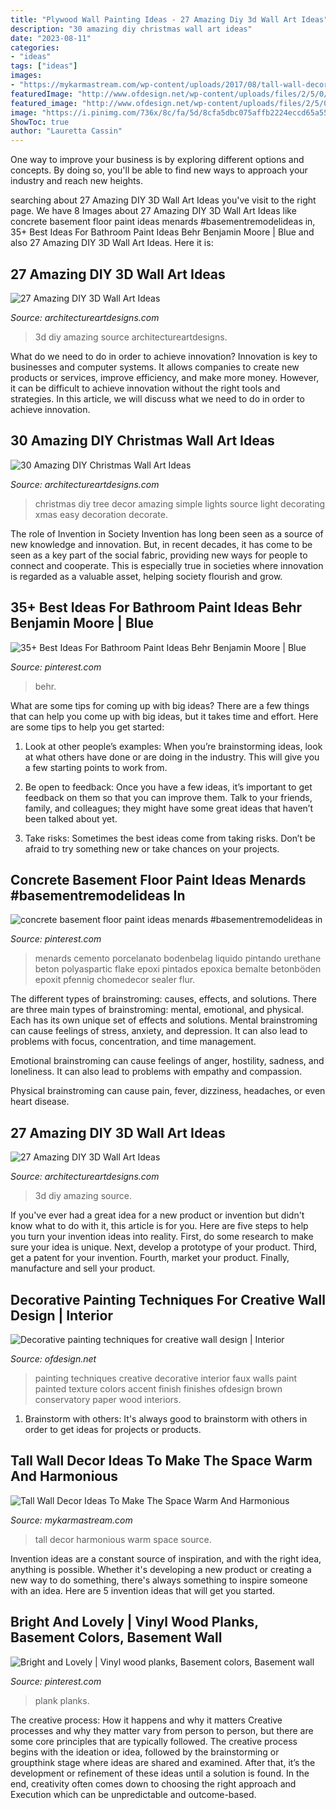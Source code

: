 ```yaml
---
title: "Plywood Wall Painting Ideas - 27 Amazing Diy 3d Wall Art Ideas"
description: "30 amazing diy christmas wall art ideas"
date: "2023-08-11"
categories:
- "ideas"
tags: ["ideas"]
images:
- "https://mykarmastream.com/wp-content/uploads/2017/08/tall-wall-decor-12.jpg"
featuredImage: "http://www.ofdesign.net/wp-content/uploads/files/2/5/0/decorative-painting-techniques-for-creative-wall-design-17-250.jpg"
featured_image: "http://www.ofdesign.net/wp-content/uploads/files/2/5/0/decorative-painting-techniques-for-creative-wall-design-17-250.jpg"
image: "https://i.pinimg.com/736x/8c/fa/5d/8cfa5dbc075affb2224eccd65a556930.jpg"
ShowToc: true
author: "Lauretta Cassin"
---
```



One way to improve your business is by exploring different options and concepts. By doing so, you'll be able to find new ways to approach your industry and reach new heights.

	

		
searching about 27 Amazing DIY 3D Wall Art Ideas you've visit to the right page. We have 8 Images about 27 Amazing DIY 3D Wall Art Ideas like concrete basement floor paint ideas menards #basementremodelideas in, 35+ Best Ideas For Bathroom Paint Ideas Behr Benjamin Moore | Blue and also 27 Amazing DIY 3D Wall Art Ideas. Here it is:
		
    
## 27 Amazing DIY 3D Wall Art Ideas

<img loading=lazy src="https://www.architectureartdesigns.com/wp-content/uploads/2013/11/2318.jpg" onerror="this.onerror=null;this.src='https://tse1.mm.bing.net/th?id=OIP.qvIRMlSohbiSn9WrOlIAagAAAA&amp;pid=15.1';" alt="27 Amazing DIY 3D Wall Art Ideas">

_Source: architectureartdesigns.com_

>3d diy amazing source architectureartdesigns. 

	

What do we need to do in order to achieve innovation?
Innovation is key to businesses and computer systems. It allows companies to create new products or services, improve efficiency, and make more money. However, it can be difficult to achieve innovation without the right tools and strategies. In this article, we will discuss what we need to do in order to achieve innovation.

    
## 30 Amazing DIY Christmas Wall Art Ideas

<img loading=lazy src="http://www.architectureartdesigns.com/wp-content/uploads/2013/12/279.jpg" onerror="this.onerror=null;this.src='https://tse2.mm.bing.net/th?id=OIP.pxCklbhJccB7Cpjmo_G9SwAAAA&amp;pid=15.1';" alt="30 Amazing DIY Christmas Wall Art Ideas">

_Source: architectureartdesigns.com_

>christmas diy tree decor amazing simple lights source light decorating xmas easy decoration decorate. 

	

The role of Invention in Society
Invention has long been seen as a source of new knowledge and innovation. But, in recent decades, it has come to be seen as a key part of the social fabric, providing new ways for people to connect and cooperate. This is especially true in societies where innovation is regarded as a valuable asset, helping society flourish and grow.

    
## 35+ Best Ideas For Bathroom Paint Ideas Behr Benjamin Moore | Blue

<img loading=lazy src="https://i.pinimg.com/736x/26/9f/85/269f85f2cd2297cc960f2fd8cc104cc7.jpg" onerror="this.onerror=null;this.src='https://tse3.mm.bing.net/th?id=OIP.rEwg1OcVm9KLImjnj1xfaQAAAA&amp;pid=15.1';" alt="35+ Best Ideas For Bathroom Paint Ideas Behr Benjamin Moore | Blue">

_Source: pinterest.com_

>behr. 

	

What are some tips for coming up with big ideas?
There are a few things that can help you come up with big ideas, but it takes time and effort. Here are some tips to help you get started:
1. Look at other people’s examples: When you’re brainstorming ideas, look at what others have done or are doing in the industry. This will give you a few starting points to work from.

2. Be open to feedback: Once you have a few ideas, it’s important to get feedback on them so that you can improve them. Talk to your friends, family, and colleagues; they might have some great ideas that haven’t been talked about yet.

3. Take risks: Sometimes the best ideas come from taking risks. Don’t be afraid to try something new or take chances on your projects.

    
## Concrete Basement Floor Paint Ideas Menards #basementremodelideas In

<img loading=lazy src="https://i.pinimg.com/736x/8c/fa/5d/8cfa5dbc075affb2224eccd65a556930.jpg" onerror="this.onerror=null;this.src='https://tse1.mm.bing.net/th?id=OIP.S9COGNIveeZ8Fgk4XLojkQHaNL&amp;pid=15.1';" alt="concrete basement floor paint ideas menards #basementremodelideas in">

_Source: pinterest.com_

>menards cemento porcelanato bodenbelag liquido pintando urethane beton polyaspartic flake epoxi pintados epoxica bemalte betonböden epoxit pfennig chomedecor sealer flur. 

	

The different types of brainstroming: causes, effects, and solutions.
There are three main types of brainstroming: mental, emotional, and physical. Each has its own unique set of effects and solutions.
Mental brainstroming can cause feelings of stress, anxiety, and depression. It can also lead to problems with focus, concentration, and time management.

Emotional brainstroming can cause feelings of anger, hostility, sadness, and loneliness. It can also lead to problems with empathy and compassion.

Physical brainstroming can cause pain, fever, dizziness, headaches, or even heart disease.

    
## 27 Amazing DIY 3D Wall Art Ideas

<img loading=lazy src="https://www.architectureartdesigns.com/wp-content/uploads/2013/11/1525-630x607.jpg" onerror="this.onerror=null;this.src='https://tse1.mm.bing.net/th?id=OIP.uWrfZd49on8FLTqPz5k_OwHaHI&amp;pid=15.1';" alt="27 Amazing DIY 3D Wall Art Ideas">

_Source: architectureartdesigns.com_

>3d diy amazing source. 

	

If you've ever had a great idea for a new product or invention but didn't know what to do with it, this article is for you. Here are five steps to help you turn your invention ideas into reality. First, do some research to make sure your idea is unique. Next, develop a prototype of your product. Third, get a patent for your invention. Fourth, market your product. Finally, manufacture and sell your product.

    
## Decorative Painting Techniques For Creative Wall Design | Interior

<img loading=lazy src="http://www.ofdesign.net/wp-content/uploads/files/2/5/0/decorative-painting-techniques-for-creative-wall-design-17-250.jpg" onerror="this.onerror=null;this.src='https://tse3.mm.bing.net/th?id=OIP.yQxLJ1GGwyUvOiPGEgW2cAHaNA&amp;pid=15.1';" alt="Decorative painting techniques for creative wall design | Interior">

_Source: ofdesign.net_

>painting techniques creative decorative interior faux walls paint painted texture colors accent finish finishes ofdesign brown conservatory paper wood interiors. 

	

1. Brainstorm with others: It's always good to brainstorm with others in order to get ideas for projects or products.

    
## Tall Wall Decor Ideas To Make The Space Warm And Harmonious

<img loading=lazy src="https://mykarmastream.com/wp-content/uploads/2017/08/tall-wall-decor-12.jpg" onerror="this.onerror=null;this.src='https://tse3.mm.bing.net/th?id=OIP.OEIkSoiv5mMG8k3f4ckYOwDGEs&amp;pid=15.1';" alt="Tall Wall Decor Ideas To Make The Space Warm And Harmonious">

_Source: mykarmastream.com_

>tall decor harmonious warm space source. 

	

Invention ideas are a constant source of inspiration, and with the right idea, anything is possible. Whether it's developing a new product or creating a new way to do something, there's always something to inspire someone with an idea. Here are 5 invention ideas that will get you started.

    
## Bright And Lovely | Vinyl Wood Planks, Basement Colors, Basement Wall

<img loading=lazy src="https://i.pinimg.com/736x/65/26/dc/6526dce9a9cd5880df2474677dbc3fd9--basement-flooring-plank-flooring.jpg" onerror="this.onerror=null;this.src='https://tse4.mm.bing.net/th?id=OIP.EddyWSYwlpZFpyCYYplV1QHaJ4&amp;pid=15.1';" alt="Bright and Lovely | Vinyl wood planks, Basement colors, Basement wall">

_Source: pinterest.com_

>plank planks. 

	

The creative process: How it happens and why it matters
Creative processes and why they matter vary from person to person, but there are some core principles that are typically followed. The creative process begins with the ideation or idea, followed by the brainstorming or groupthink stage where ideas are shared and examined. After that, it’s the development or refinement of these ideas until a solution is found. In the end, creativity often comes down to choosing the right approach and Execution which can be unpredictable and outcome-based.


